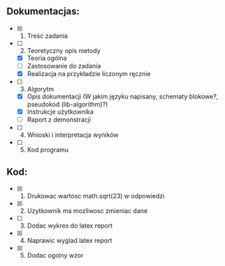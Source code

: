 ## Dokumentacjas:
- [x] 1. Treść zadania
- [ ] 2. Teoretyczny opis metody
    - [x] Teoria ogólna
    - [ ] Zastosowanie do zadania
    - [x] Realizacja na przykładzie liczonym ręcznie
- [ ] 3. Algorytm
    - [x] Opis dokumentacji (W jakim języku napisany, schematy blokowe?, pseudokod (lib-algorithm)?)
    - [x] Instrukcje użytkownika
    - [ ] Raport z demonstracji
- [ ] 4. Wnioski i interpretacja wyników
- [ ] 5. Kod programu


## Kod:
- [x] 1. Drukowac wartosc math.sqrt(23) w odpowiedzi
- [x] 2. Uzytkownik ma mozliwosc zmieniac dane
- [ ] 3. Dodac wykres do latex report
- [x] 4. Naprawic wyglad latex report
- [x] 5. Dodac ogolny wzor
